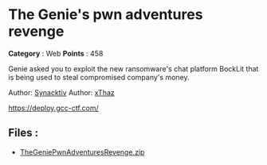 # The Genie's pwn adventures revenge

**Category** : Web
**Points** : 458

Genie asked you to exploit the new ransomware's chat platform BockLit that is being used to steal compromised company's money.

Author: [Synacktiv](https://www.synacktiv.com/)
Author: [xThaz](https://twitter.com/0xThaz)

https://deploy.gcc-ctf.com/

## Files : 
 - [TheGeniePwnAdventuresRevenge.zip](./TheGeniePwnAdventuresRevenge.zip)


